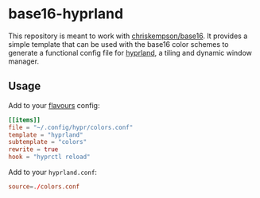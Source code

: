# base16-hyprland

This repository is meant to work with [chriskempson/base16](https://github.com/chriskempson/base16). It provides a simple template that can be used with the base16 color schemes to generate a functional config file for [hyprland](https://github.com/hyprwm/Hyprland), a tiling and dynamic window manager.

## Usage

Add to your [flavours](https://github.com/Misterio77/flavours) config:

```toml
[[items]]
file = "~/.config/hypr/colors.conf"
template = "hyprland"
subtemplate = "colors"
rewrite = true
hook = "hyprctl reload"
```

Add to your `hyprland.conf`:

```conf
source=./colors.conf
```
